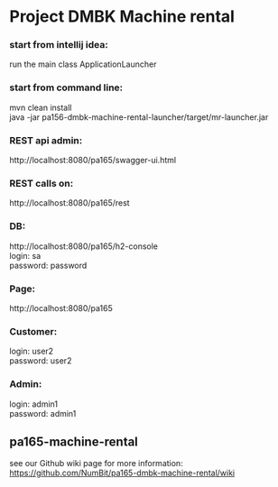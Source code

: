 # Project DMBK Machine rental

### start from intellij idea:
run the main class ApplicationLauncher

### start from command line:
mvn clean install  
java -jar pa156-dmbk-machine-rental-launcher/target/mr-launcher.jar


### REST api admin:
http://localhost:8080/pa165/swagger-ui.html  

### REST calls on:
http://localhost:8080/pa165/rest  

### DB:
http://localhost:8080/pa165/h2-console  
login: sa  
password: password  


### Page:
http://localhost:8080/pa165  

### Customer:  
login: user2  
password: user2  

### Admin:   
login: admin1  
password: admin1  

## pa165-machine-rental
see our Github wiki page for more information:
https://github.com/NumBit/pa165-dmbk-machine-rental/wiki

